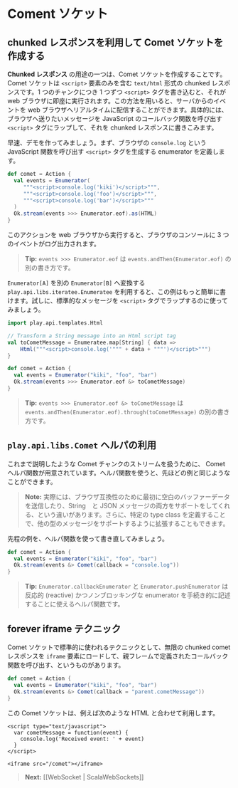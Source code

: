 <!-- translated -->
<!--
# Comet sockets
-->
# Coment ソケット

<!--
## Using chunked responses to create Comet sockets
-->
## chunked レスポンスを利用して Comet ソケットを作成する

<!--
A good use for **Chunked responses** is to create Comet sockets. A Comet socket is just a chunked `text/html` response containing only `<script>` elements. At each chunk we write a `<script>` tag that is immediately executed by the web browser. This way we can send events live to the web browser from the server: for each message, wrap it into a `<script>` tag that calls a JavaScript callback function, and writes it to the chunked response.
-->
**Chunked レスポンス** の用途の一つは、Comet ソケットを作成することです。Comet ソケットは `<script>` 要素のみを含む `text/html` 形式の chunked レスポンスです。1 つのチャンクにつき 1 つずつ `<script>` タグを書き込むと、それが web ブラウザに即座に実行されます。この方法を用いると、サーバからのイベントを web ブラウザへリアルタイムに配信することができます。具体的には、ブラウザへ送りたいメッセージを JavaScript のコールバック関数を呼び出す `<script>` タグにラップして、それを chunked レスポンスに書きこみます。
   
<!-- 
Let’s write a first proof-of-concept: an enumerator that generates `<script>` tags that each call the browser `console.log` JavaScript function:
-->
早速、デモを作ってみましょう。まず、ブラウザの `console.log` という JavaScript 関数を呼び出す `<script>` タグを生成する enumerator を定義します。
    
```scala
def comet = Action {
  val events = Enumerator(
     """<script>console.log('kiki')</script>""",
     """<script>console.log('foo')</script>""",
     """<script>console.log('bar')</script>"""
  )
  Ok.stream(events >>> Enumerator.eof).as(HTML)
}
```

<!--
If you run this action from a web browser, you will see the three events logged in the browser console.
-->
このアクションを web ブラウザから実行すると、ブラウザのコンソールに 3 つのイベントがログ出力されます。

<!--
> **Tip:** Writing `events >>> Enumerator.eof` is just another way of writing `events.andThen(Enumerator.eof)`
-->
> **Tip:** `events >>> Enumerator.eof` は `events.andThen(Enumerator.eof)` の別の書き方です。

<!--
We can write this in a better way by using `play.api.libs.iteratee.Enumeratee` that is just an adapter to transform an `Enumerator[A]` into another `Enumerator[B]`. Let’s use it to wrap standard messages into the `<script>` tags:
-->
`Enumerator[A]` を別の `Enumerator[B]` へ変換する `play.api.libs.iteratee.Enumeratee` を利用すると、この例はもっと簡単に書けます。試しに、標準的なメッセージを `<script>` タグでラップするのに使ってみましょう。
    
```scala
import play.api.templates.Html

// Transform a String message into an Html script tag
val toCometMessage = Enumeratee.map[String] { data => 
    Html("""<script>console.log('""" + data + """')</script>""")
}

def comet = Action {
  val events = Enumerator("kiki", "foo", "bar")
  Ok.stream(events >>> Enumerator.eof &> toCometMessage)
}
```

<!--
> **Tip:** Writing `events >>> Enumerator.eof &> toCometMessage` is just another way of writing `events.andThen(Enumerator.eof).through(toCometMessage)`
-->
> **Tip:** `events >>> Enumerator.eof &> toCometMessage` は `events.andThen(Enumerator.eof).through(toCometMessage)` の別の書き方です。

<!--
## Using the `play.api.libs.Comet` helper
-->
## `play.api.libs.Comet` ヘルパの利用

<!--
We provide a Comet helper to handle these Comet chunked streams that do almost the same stuff that we just wrote.
-->
これまで説明したような Comet チャンクのストリームを扱うために、 Comet ヘルパ関数が用意されています。ヘルパ関数を使うと、先ほどの例と同じようなことができます。

<!--
> **Note:** Actually it does more, like pushing an initial blank buffer data for browser compatibility, and it supports both String and JSON messages. It can also be extended via type classes to support more message types.
-->
> **Note:** 実際には、ブラウザ互換性のために最初に空白のバッファーデータを送信したり、String　と JSON メッセージの両方をサポートをしてくれる、という違いがあります。さらに、特定の type class を定義することで、他の型のメッセージをサポートするように拡張することもできます。

<!--
Let’s just rewrite the previous example to use it:
-->
先程の例を、ヘルパ関数を使って書き直してみましょう。

```scala
def comet = Action {
  val events = Enumerator("kiki", "foo", "bar")
  Ok.stream(events &> Comet(callback = "console.log"))
}
```

<!--
> **Tip:** `Enumerator.callbackEnumerator` and `Enumerator.pushEnumerator` are two convenient ways to create reactive non-blocking enumerators in an imperative style.
-->
> **Tip:** `Enumerator.callbackEnumerator` と `Enumerator.pushEnumerator` は反応的 (reactive) かつノンブロッキングな enumerator を手続き的に記述することに使えるヘルパ関数です。

<!--
## The forever iframe technique
-->
## forever iframe テクニック

<!--
The standard technique to write a Comet socket is to load an infinite chunked comet response in an HTML `iframe` and to specify a callback calling the parent frame:
-->
Comet ソケットで標準的に使われるテクニックとして、無限の chunked comet レスポンスを `iframe` 要素にロードして、親フレームで定義されたコールバック関数を呼び出す、というものがあります。

```scala
def comet = Action {
  val events = Enumerator("kiki", "foo", "bar")
  Ok.stream(events &> Comet(callback = "parent.cometMessage"))
}
```

<!--
With an HTML page like:
-->
この Comet ソケットは、例えば次のような HTML と合わせて利用します。

```
<script type="text/javascript">
  var cometMessage = function(event) {
    console.log('Received event: ' + event)
  }
</script>

<iframe src="/comet"></iframe>
```

<!--
> **Next:** [[WebSockets | ScalaWebSockets]]
-->
> **Next:** [[WebSocket | ScalaWebSockets]]